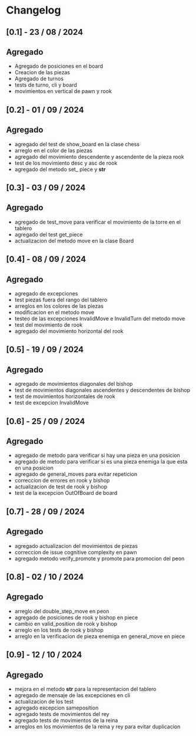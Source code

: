 # Changelog

## [0.1] - 23 / 08 / 2024

## Agregado
- Agregado de posiciones en el board
- Creacion de las piezas
- Agregado de turnos
- tests de turno, cli y board
- movimientos en vertical de pawn y rook

## [0.2] - 01 / 09 / 2024

## Agregado
- agregado del test de show_board en la clase chess
- arreglo en el color de las piezas
- agregado del movimiento descendente y ascendente de la pieza rook
- test de los movimiento desc y asc de rook
- agregado del metodo set_ piece y __str__

## [0.3] - 03 / 09 / 2024

## Agregado

- agregado de test_move para verificar el movimiento de la torre en el tablero
- agregado del test get_piece
- actualizacion del metodo move en la clase Board

## [0.4] - 08 / 09 / 2024

## Agregado
- agregado de excepciones
- test piezas fuera del rango del tablero
- arreglos en los colores de las piezas
- modificacion en el metodo move
- testeo de las excepciones InvalidMove e InvalidTurn del metodo move
- test del movimiento de rook
- agregado del movimiento horizontal del rook

## [0.5] - 19 / 09 / 2024

## Agregado

- agregado de movimientos diagonales del bishop
- test de movimientos diagonales ascendentes y descendentes de bishop
- test de movimientos horizontales de rook
- test de excepcion InvalidMove

## [0.6] - 25 / 09 / 2024

## Agregado

- agregado de metodo para verificar si hay una pieza en una posicion
- agregado de metodo para verificar si es una pieza enemiga la que esta en una posicion
- agregado de general_moves para evitar repeticion
- correccion de errores en rook y bishop 
- actualizacion de test de rook y bishop
- test de la excepcion OutOfBoard de board

## [0.7] - 28 / 09 / 2024

## Agregado

- agregado actualizacion del movimientos de piezas 
- correccion de issue cognitive complexity en pawn
- agregado metodo verify_promote y promote para promocion del peon

## [0.8] - 02 / 10 / 2024

## Agregado

- arreglo del double_step_move en peon 
- agregado de posiciones de rook y bishop en piece
- cambio en valid_position de rook y bishop 
- arreglo en los tests de rook y bishop
- arreglo en la verificacion de pieza enemiga en general_move en piece

## [0.9] - 12 / 10 / 2024

## Agregado

- mejora en el metodo __str__ para la representacion del tablero 
- agregado de mensaje de las excepciones en cli 
- actualizacion de los test
- agregado excepcion sameposition
- agregado tests de movimientos del rey
- agregado tests de movimientos de la reina
- arreglos en los movimientos de la reina y rey para evitar duplicacion
